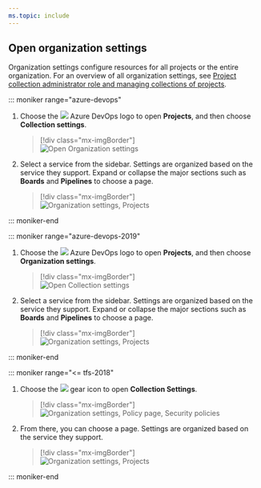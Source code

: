 ```yaml
---
ms.topic: include
---
```


## Open organization settings

Organization settings configure resources for all projects or the entire organization. For an overview of all organization settings, see [Project collection administrator role and managing collections of projects](/azure/devops/organizations/settings/about-settings#admin).


::: moniker range="azure-devops"

1. Choose the ![](/azure/devops/media/icons/project-icon.png) Azure DevOps logo to open **Projects**, and then choose **Collection settings**.

	> [!div class="mx-imgBorder"]  
	> ![Open Organization settings](/azure/devops/media/settings/open-admin-settings-vert.png)  

2. Select a service from the sidebar. Settings are organized based on the service they support. Expand or collapse the major sections such as **Boards** and **Pipelines** to choose a page.

	> [!div class="mx-imgBorder"]  
	> ![Organization settings, Projects](/azure/devops/media/settings/admin-organization-settings.png) 

::: moniker-end


::: moniker range="azure-devops-2019"

1. Choose the ![](/azure/devops/media/icons/project-icon.png) Azure DevOps logo to open **Projects**, and then choose **Organization settings**.

	> [!div class="mx-imgBorder"]  
	> ![Open Collection settings](/azure/devops/media/settings/open-admin-settings-vert.png)  

2. Select a service from the sidebar. Settings are organized based on the service they support. Expand or collapse the major sections such as **Boards** and **Pipelines** to choose a page.

	> [!div class="mx-imgBorder"]  
	> ![Organization settings, Projects](/azure/devops/media/settings/admin-organization-settings.png) 

::: moniker-end


::: moniker range="<= tfs-2018"

1. Choose the ![](/azure/devops/media/icons/gear-icon.png) gear icon to open **Collection Settings**.

	> [!div class="mx-imgBorder"]  
	> ![Organization settings, Policy page, Security policies](/azure/devops/media/settings/open-organization-settings.png)

2. From there, you can choose a page. Settings are organized based on the service they support.

	> [!div class="mx-imgBorder"]  
	> ![Organization settings, Projects](/azure/devops/media/settings/open-admin-settings-horizontal.png)

::: moniker-end